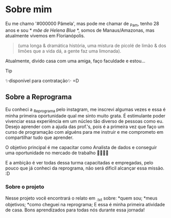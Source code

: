 # Sobre mim
Eu me chamo '#000000 Pâmela', mas pode me chamar de <sub>Pam</sub>, tenho 28 anos e sou * *mãe de Helena Blue* *, somos de Manaus/Amazonas, mas atualmente vivemos em Florianópolis.
> (uma longa & dramática história, uma mistura de picolé de limão & dos limões que a vida dá, a gente faz uma limonada).

Atualmente, divido casa com uma amiga, faço faculdade e estou...
>[!TIP]
>✨disponível para contratação✨ =D

## Sobre a Reprograma
Eu conheci a <sub> Reprograma </sub> pelo instagram, me inscrevi algumas vezes e essa é minha primeira oportunidade qual me sinto muito grata. É estimulante poder vivenciar essa experiência em um núcleo tão diverso de pessoas como eu. Desejo aprender com a ajuda das prof.'s, pois é a primeira vez que faço um curso de programação com alguéns para me instruir e me comprometo em compartilhar tudo que aprender.

O objetivo principal é me capacitar como Analista de dados e conseguir uma oportunidade no mercado de trabalho 👩🏻‍💻✨

E a ambição é ver todas dessa turma capacitadas e empregadas, pelo pouco que já conheci da reprograma, não será dificil alcançar essa missão. :D

### Sobre o projeto
Nesse projeto você encontrará o relato em <sub>.txt</sub> sobre:
*quem sou;
*meus objetivos;
*como cheguei na reprograma;
E essa é minha primeira atividade de casa. Bons aprendizados para todas nós durante essa jornada!



